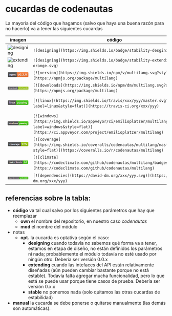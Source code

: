 # cucardas de codenautas

La mayoría del código que hagamos (salvo que haya una buena razón para no hacerlo) va a tener las siguientes cucardas

imagen | **código** | **notas**
-------|------------|-----------
![designing](https://img.shields.io/badge/stability-desgining-red.svg) | `![designing](https://img.shields.io/badge/stability-desgining-red.svg)` | opt. manual
![extending](https://img.shields.io/badge/stability-extending-orange.svg) | `![designing](https://img.shields.io/badge/stability-extending-orange.svg)` | opt. manual
![npm-version](https://github.com/codenautas/codenautas/blob/master/img/npm-version.png) | `[![version](https://img.shields.io/npm/v/multilang.svg?style=flat)](https://npmjs.org/package/multilang)`  |
![downloads](https://github.com/codenautas/codenautas/blob/master/img/downloads.png) | `[![downloads](https://img.shields.io/npm/dm/multilang.svg?style=flat)](https://npmjs.org/package/multilang)`|
![medalla-linux](https://github.com/codenautas/codenautas/blob/master/img/medalla-ejemplo-linux.png)       | `[![linux](https://img.shields.io/travis/xxx/yyy/master.svg?label=linux&style=flat)](https://travis-ci.org/xxx/yyy)`  | la cambiaría por Build
![windows](https://github.com/codenautas/codenautas/blob/master/img/windows.png)   |   `[![windows](https://img.shields.io/appveyor/ci/emilioplatzer/multilang/master.svg?label=windows&style=flat)](https://ci.appveyor.com/project/emilioplatzer/multilang)`  |
![coverage](https://github.com/codenautas/codenautas/blob/master/img/coverage.png)   |   `[![coverage](https://img.shields.io/coveralls/codenautas/multilang/master.svg?style=flat)](https://coveralls.io/r/codenautas/multilang)`  |
![climate](https://github.com/codenautas/codenautas/blob/master/img/climate.png)   | `[![climate](https://codeclimate.com/github/codenautas/multilang/badges/gpa.svg)](https://codeclimate.com/github/codenautas/multilang)` |
![medalla-dependencias](https://github.com/codenautas/codenautas/blob/master/img/medalla-ejemplo-dependencies.png) | `[![dependencies](https://david-dm.org/xxx/yyy.svg)](https://david-dm.org/xxx/yyy)` | falta

## referencias sobre la tabla:
 * **código** va tal cual salvo por los siguientes parámetros que hay que reemplazar
   * **own** el nombre del repositorio, en nuestro caso *codenautas*
   * **mod** el nombre del módulo
 * notas
   * **opt.** la cucarda es optativa según el caso:
     * **designing** cuando todavía no sabemos qué forma va a tener, estamos en etapa de diseño, no están definidos los parámetros ni nada; probablemente el módulo todavía no esté usado por ningún otro. Debería ser versión 0.0.x
     * **extending** cuando las intefaces del API están relativamente diseñadas (aún pueden cambiar bastante porque no está estable). Todavía falta agregar mucha funcionalidad, pero lo que está se puede usar porque tiene casos de prueba. Debería ser versión 0.x.x
     * **stable** no ponemos nada (solo quitamos las otras cucardas de estabilidad) 
  * **manual** la cucarda se debe ponerse o quitarse manualmente (las demás son automáticas). 
